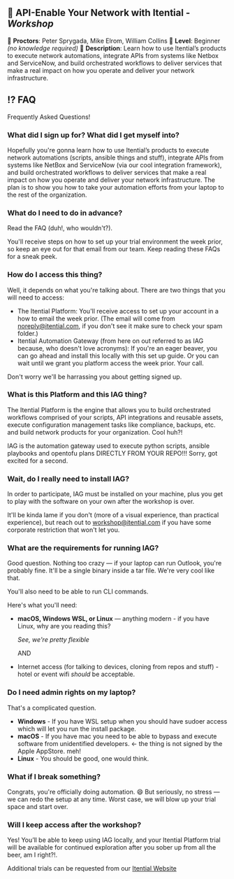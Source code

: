 ## 🚀 API-Enable Your Network with Itential - _Workshop_
🔷 **Proctors**: Peter Sprygada, Mike Elrom, William Collins
🔷 **Level**: Beginner _(no knowledge required)_
🔷 **Description**: Learn how to use Itential’s products to execute network automations, integrate APIs from systems like Netbox and ServiceNow, and build orchestrated workflows to deliver services that make a real impact on how you operate and deliver your network infrastructure.

## ⁉️ FAQ
Frequently Asked Questions!

### What did I sign up for? What did I get myself into?
Hopefully you're gonna learn how to use Itential’s products to execute network automations (scripts, ansible things and stuff), integrate APIs from systems like NetBox and ServiceNow (via our cool integration framework), and build orchestrated workflows to deliver services that make a real impact on how you operate and deliver your network infrastructure. The plan is to show you how to take your automation efforts from your laptop to the rest of the organization.

### What do I need to do in advance?
Read the FAQ (duh!, who wouldn't?).

You'll receive steps on how to set up your trial environment the week prior, so keep an eye out for that email from our team. Keep reading these FAQs for a sneak peek. 


### How do I access this thing?
Well, it depends on what you're talking about. There are two things that you will need to access:

* The Itential Platform: You'll receive access to set up your account in a how to email the week prior. (The email will come from noreply@itential.com, if you don't see it make sure to check your spam folder.)
* Itential Automation Gateway (from here on out referred to as IAG because, who doesn't love acronyms): If you're an eager beaver, you can go ahead and install this locally with this set up guide. Or you can wait until we grant you platform access the week prior. Your call. 

Don't worry we'll be harrassing you about getting signed up. 

### What is this Platform and this IAG thing?
The Itential Platform is the engine that allows you to build orchestrated workflows comprised of your scripts, API integrations and reusable assets, execute configuration management tasks like compliance, backups, etc. and build network products for your organization. Cool huh?!

IAG is the automation gateway used to execute python scripts, ansible playbooks and opentofu plans DIRECTLY FROM YOUR REPO!!! Sorry, got excited for a second. 

### Wait, do I really need to install IAG?
 In order to participate, IAG must be installed on your machine, plus you get to play with the software on your own after the workshop is over.

 It'll be kinda lame if you don't (more of a visual experience, than practical experience), but reach out to workshop@itential.com if you have some corporate restriction that won't let you. 

### What are the requirements for running IAG?
Good question. Nothing too crazy — if your laptop can run Outlook, you're probably fine. It'll be a single binary inside a tar file. We're very cool like that.

You'll also need to be able to run CLI commands.

Here's what you'll need:

* **macOS, Windows WSL, or Linux** — anything modern - if you have Linux, why are you reading this?
  
  _See, we're pretty flexible_

  AND

* Internet access (for talking to devices, cloning from repos and stuff) - hotel or event wifi _should_ be acceptable.

### Do I need admin rights on my laptop?
That's a complicated question. 

* **Windows** - If you have WSL setup when you should have sudoer access which will let you run the install package.
* **macOS** - If you have mac you need to be able to bypass and execute software from unidentified developers. <- the thing is not signed by the Apple AppStore. meh!
* **Linux** - You should be good, one would think.

### What if I break something?
Congrats, you're officially doing automation. 😄 But seriously, no stress — we can redo the setup at any time. Worst case, we will blow up your trial space and start over. 

### Will I keep access after the workshop?
Yes! You’ll be able to keep using IAG locally, and your Itential Platform trial will be available for continued exploration after you sober up from all the beer, am I right?!.

Additional trials can be requested from our [Itential Website](https://www.itential.com/get-started/)